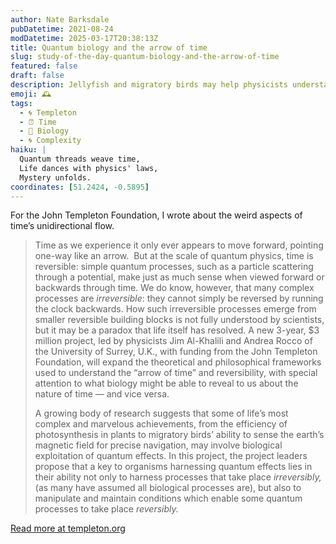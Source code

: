 ```yaml
---
author: Nate Barksdale
pubDatetime: 2021-08-24
modDatetime: 2025-03-17T20:38:13Z
title: Quantum biology and the arrow of time
slug: study-of-the-day-quantum-biology-and-the-arrow-of-time
featured: false
draft: false
description: Jellyfish and migratory birds may help physicists understand the mysterious shift from quantum to classical mechanics
emoji: 🕰️
tags:
  - 🌀 Templeton
  - ⏰ Time
  - 🧬 Biology
  - 🌀 Complexity
haiku: |
  Quantum threads weave time,  
  Life dances with physics' laws,  
  Mystery unfolds.
coordinates: [51.2424, -0.5895]
---
```


For the John Templeton Foundation, I wrote about the weird aspects of time’s unidirectional flow.

> Time as we experience it only ever appears to move forward, pointing one-way like an arrow.  But at the scale of quantum physics, time is reversible: simple quantum processes, such as a particle scattering through a potential, make just as much sense when viewed forward or backwards through time. We do know, however, that many complex processes are *irreversible*: they cannot simply be reversed by running the clock backwards. How such irreversible processes emerge from smaller reversible building blocks is not fully understood by scientists, but it may be a paradox that life itself has resolved. A new 3-year, $3 million project, led by physicists Jim Al-Khalili and Andrea Rocco of the University of Surrey, U.K., with funding from the John Templeton Foundation, will expand the theoretical and philosophical frameworks used to understand the “arrow of time” and reversibility, with special attention to what biology might be able to reveal to us about the nature of time — and vice versa.
>
> A growing body of research suggests that some of life’s most complex and marvelous achievements, from the efficiency of photosynthesis in plants to migratory birds’ ability to sense the earth’s magnetic field for precise navigation, may involve biological exploitation of quantum effects. In this project, the project leaders propose that a key to organisms harnessing quantum effects lies in their ability not only to harness processes that take place *irreversibly,* (as many have assumed all biological processes are), but also to manipulate and maintain conditions which enable some quantum processes to take place *reversibly.*

[Read more at templeton.org](https://www.templeton.org/news/quantum-biology-and-the-arrow-of-time)
